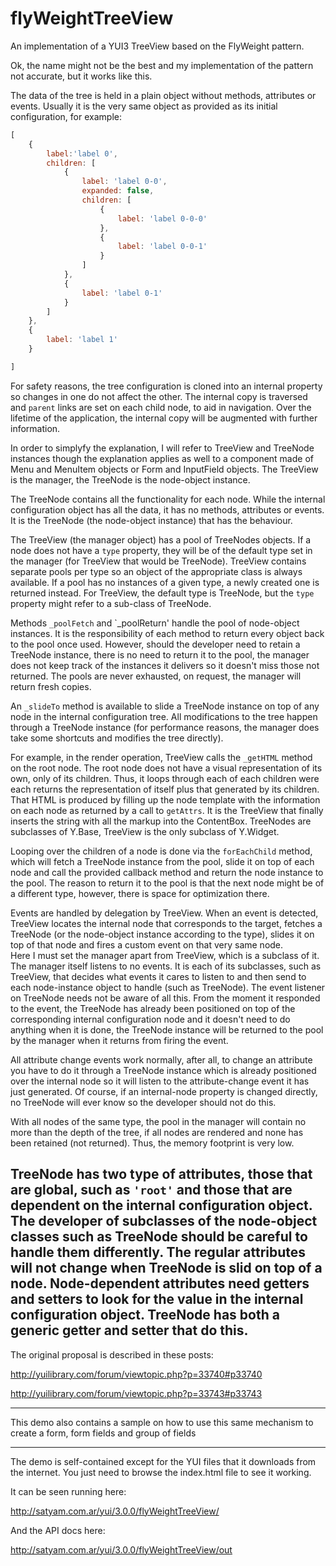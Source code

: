 flyWeightTreeView
=================

An implementation of a YUI3 TreeView based on the FlyWeight pattern.

Ok, the name might not be the best and my implementation of the pattern not accurate, but it works like this.

The data of the tree is held in a plain object without methods, attributes or events.  Usually it is the very same object as provided as its initial configuration, for example:
``` Javascript
[
	{
		label:'label 0',
		children: [
			{
				label: 'label 0-0',
				expanded: false,
				children: [
					{
						label: 'label 0-0-0'
					},
					{
						label: 'label 0-0-1'
					}
				]
			},
			{
				label: 'label 0-1'
			}
		]
	},
	{
		label: 'label 1'
	}

]
```
For safety reasons, the tree configuration is cloned into an internal property so changes in one do not affect the other.  The internal copy is traversed and `parent` links are set on each child node, to aid in navigation.  Over the lifetime of the application, the internal copy will be augmented with further information.

In order to simplyfy the explanation, I will refer to TreeView and TreeNode instances though the explanation applies as well to a component made of Menu and MenuItem objects or Form and InputField objects.   The TreeView is the manager, the TreeNode is the node-object instance.

The TreeNode contains all the functionality for each node.  While the internal configuration object has all the data, it has no methods, attributes or events.  It is the TreeNode (the node-object instance) that has the behaviour.
 
The TreeView (the manager object) has a pool of TreeNodes objects.   If a node does not have a `type` property, they will be of the default type set in the manager (for TreeView that would be TreeNode).   TreeView contains separate pools per type so an object of the appropriate class is always available. If a pool has no instances of a given type, a newly created one is returned instead.  For TreeView, the default type is TreeNode, but the `type` property might refer to a sub-class of TreeNode.

Methods `_poolFetch` and `_poolReturn' handle the pool of node-object instances. It is the responsibility of each method to return every object back to the pool once used.  However, should the developer need to retain a TreeNode instance, there is no need to return it to the pool, the manager does not keep track of the instances it delivers so it doesn't miss those not returned. The pools are never exhausted, on request, the manager will return fresh copies.

An `_slideTo`  method is available to slide a TreeNode instance on top of any node in the internal configuration tree. All modifications to the tree happen through a TreeNode instance (for performance reasons, the manager does take some shortcuts and modifies the tree directly).

For example, in the render operation, TreeView calls the `_getHTML` method on the root node. The root node does not have a visual representation of its own, only of its children.   Thus, it loops through each of each children were each returns the representation of itself plus that generated by its children.  That HTML is produced by filling up the node template with the information on each node as returned by a call to `getAttrs`.  It is the TreeView that finally inserts the string with all the markup into the ContentBox. TreeNodes are subclasses of Y.Base, TreeView is the only subclass of Y.Widget.

Looping over the children of a node is done via the `forEachChild` method, which will fetch a TreeNode instance from the pool, slide it on top of each node and call the provided callback method and return the node instance to the pool. The reason to return it to the pool is that the next node might be of a different type, however, there is space for optimization there.

Events are handled by delegation by TreeView. When an event is detected, TreeView locates the internal node that corresponds to the target, fetches a TreeNode (or the node-object instance according to the type), slides it on top of that node and fires a custom event on that very same node.  
Here I must set the manager apart from TreeView, which is a subclass of it.  The manager itself listens to no events.  It is each of its subclasses, such as TreeView, that decides what events it cares to listen to and then send to each node-instance object to handle (such as TreeNode).
The event listener on TreeNode needs not be aware of all this.  From the moment it responded to the event, the TreeNode has already been positioned on top of the corresponding internal configuration node and it doesn't need to do anything when it is done, the TreeNode instance will be returned to the pool by the manager when it returns from firing the event.

All attribute change events work normally, after all, to change an attribute you have to do it through a TreeNode instance which is already positioned over the internal node so it will listen to the attribute-change event it has just generated.
Of course, if an internal-node property is changed directly, no TreeNode will ever know so the developer should not do this.

With all nodes of the same type, the pool in the manager will contain no more than the depth of the tree, if all nodes are rendered and none has been retained (not returned).  Thus, the memory footprint is very low.

TreeNode has two type of attributes, those that are global, such as `'root'` and those that are dependent on the internal configuration object.  The developer of subclasses of the node-object classes such as TreeNode should be careful to handle them differently.  The regular attributes will not change when TreeNode is slid on top of a node.  Node-dependent attributes need getters and setters to look for the value in the internal configuration object.  TreeNode has both a generic getter and setter that do this.
---------------------------
The original proposal is described in these posts:

http://yuilibrary.com/forum/viewtopic.php?p=33740#p33740

http://yuilibrary.com/forum/viewtopic.php?p=33743#p33743

---------------------------
This demo also contains a sample on how to use this same mechanism to create a form, form fields and group of fields

------------------------------
The demo is self-contained except for the YUI files that it downloads from the internet.  You just need to browse the index.html file to see it working.

It can be seen running here:

http://satyam.com.ar/yui/3.0.0/flyWeightTreeView/

And the API docs here:

http://satyam.com.ar/yui/3.0.0/flyWeightTreeView/out